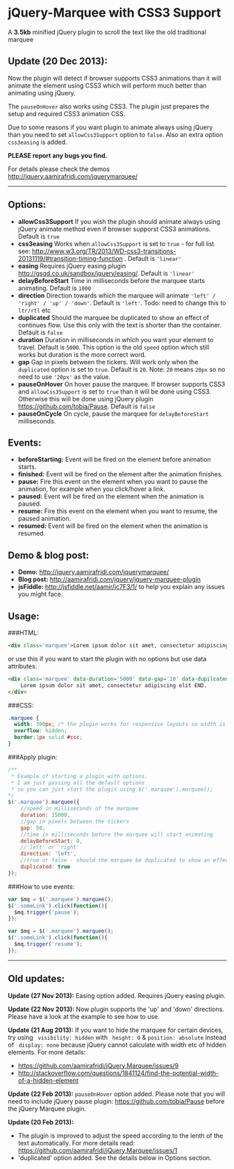 jQuery-Marquee with CSS3 Support
==============

A **3.5kb** minified jQuery plugin to scroll the text like the old traditional marquee

Update (20 Dec 2013):
--------------------
Now the plugin will detect if browser supports CSS3 animations than it will animate the element using CSS3 which will perform much better than animating using jQuery.

The ```pauseOnHover``` also works using CSS3. The plugin just prepares the setup and required CSS3 animation CSS.

Due to some reasons if you want plugin to animate always using jQuery than you need to set ```allowCss3Support``` option to ```false```. Also an extra option ```css3easing``` is added.

**PLEASE report any bugs you find.**

For details please check the demos  http://jquery.aamirafridi.com/jquerymarquee/

----

Options:
--------
 - **allowCss3Support** If you wish the plugin should animate always using jQuery animate method even if browser supporst CSS3 animations. Default is ```true```
 - **css3easing** Works when ```allowCss3Support``` is set to ```true``` - for full list see: http://www.w3.org/TR/2013/WD-css3-transitions-20131119/#transition-timing-function . Default is ```'linear'```
 - **easing** Requires jQuery easing plugin http://gsgd.co.uk/sandbox/jquery/easing/. Default is ```'linear'```
 - **delayBeforeStart** Time in milliseconds before the marquee starts animating. Default is ```1000```
 - **direction** Direction towards which the marquee will animate ```'left' / 'right' / 'up' / 'down'```. Default is ```'left'```. Todo: need to change this to ```ltr/rtl``` etc
 - **duplicated** Should the marquee be duplicated to show an effect of continues flow. Use this only with the text is shorter than the container. Default is ```false```
 - **duration** Duration in milliseconds in which you want your element to travel. Default is ```5000```. This option is the old ```speed``` option which still works but duration is the more correct word.
 - **gap** Gap in pixels between the tickers. Will work only when the ```duplicated``` option is set to ```true```. Default is ```20```. Note: ```20``` means ```20px``` so no need to use ```'20px'``` as the value.
 - **pauseOnHover** On hover pause the marquee. If browser supports CSS3 and ```allowCss3Support``` is set to ```true``` than it will be done using CSS3. Otherwise this will be done using jQuery plugin https://github.com/tobia/Pause. Default is ```false```
 - **pauseOnCycle** On cycle, pause the marquee for ```delayBeforeStart``` milliseconds.

Events:
------
 - **beforeStarting:** Event will be fired on the element before animation starts.
 - **finished:** Event will be fired on the element after the animation finishes.
 - **pause:** Fire this event on the element when you want to pause the animation, for example when you click/hover a link.
 - **paused:** Event will be fired on the element when the animation is paused.
 - **resume:** Fire this event on the element when you want to resume, the paused animation.
 - **resumed:** Event will be fired on the element when the animation is resumed.

Demo & blog post:
-----
 - **Demo:** http://jquery.aamirafridi.com/jquerymarquee/
 - **Blog post:** http://aamirafridi.com/jquery/jquery-marquee-plugin
 - **jsFiddle:** http://jsfiddle.net/aamir/jc7F3/1/ to help you explain any issues you might face.

Usage:
----

###HTML:

```html
<div class='marquee'>Lorem ipsum dolor sit amet, consectetur adipiscing elit END.</div>
```

or use this if you want to start the plugin with no options but use data attributes:

```html
<div class='marquee' data-duration='5000' data-gap='10' data-dupilcated='true' >
    Lorem ipsum dolor sit amet, consectetur adipiscing elit END.
</div>
```


###CSS:
```css
.marquee {
  width: 300px; /* the plugin works for responsive layouts so width is not necessary */
  overflow: hidden;
  border:1px solid #ccc;
}
```

###Apply plugin:
```javascript
/**
 * Example of starting a plugin with options.
 * I am just passing all the default options
 * so you can just start the plugin using $('.marquee').marquee();
*/
$('.marquee').marquee({
	//speed in milliseconds of the marquee
	duration: 15000,
	//gap in pixels between the tickers
	gap: 50,
	//time in milliseconds before the marquee will start animating
	delayBeforeStart: 0,
	//'left' or 'right'
	direction: 'left',
	//true or false - should the marquee be duplicated to show an effect of continues flow
	duplicated: true
});
```

###How to use events:

```javascript
var $mq = $('.marquee').marquee();
$('.someLink').click(function(){
  $mq.trigger('pause');
});
```

```javascript
var $mq = $('.marquee').marquee();
$('.someLink').click(function(){
  $mq.trigger('resume');
});
```

---

Old updates:
-----------

**Update (27 Nov 2013):**
Easing option added. Requires jQuery easing plugin.

**Update (22 Nov 2013):**
Now plugin supports the 'up' and 'down' directions. Please have a look at the example to see how to use.

**Update (21 Aug 2013):**
If you want to hide the marquee for certain devices, try using ``` visibility: hidden``` with ``` height: 0``` & ```position: absolute``` instead of ``` display: none``` because jQuery cannot calculate with width etc of hidden elements.
For more details:
 - https://github.com/aamirafridi/jQuery.Marquee/issues/9
 - http://stackoverflow.com/questions/1841124/find-the-potential-width-of-a-hidden-element

**Update (22 Feb 2013):**
```pauseOnHover``` option added. Please note that you will need to include jQuery pause plugin: https://github.com/tobia/Pause before the jQuery Marquee plugin.

**Update (20 Feb 2013):**
 - The plugin is improved to adjust the speed according to the lenth of the text automatically. For more details read: https://github.com/aamirafridi/jQuery.Marquee/issues/1
 - 'duplicated' option added. See the details below in Options section.
